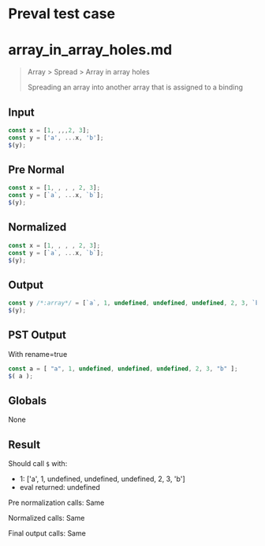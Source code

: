 # Preval test case

# array_in_array_holes.md

> Array > Spread > Array in array holes
>
> Spreading an array into another array that is assigned to a binding

## Input

`````js filename=intro
const x = [1, ,,,2, 3];
const y = ['a', ...x, 'b'];
$(y);
`````

## Pre Normal


`````js filename=intro
const x = [1, , , , 2, 3];
const y = [`a`, ...x, `b`];
$(y);
`````

## Normalized


`````js filename=intro
const x = [1, , , , 2, 3];
const y = [`a`, ...x, `b`];
$(y);
`````

## Output


`````js filename=intro
const y /*:array*/ = [`a`, 1, undefined, undefined, undefined, 2, 3, `b`];
$(y);
`````

## PST Output

With rename=true

`````js filename=intro
const a = [ "a", 1, undefined, undefined, undefined, 2, 3, "b" ];
$( a );
`````

## Globals

None

## Result

Should call `$` with:
 - 1: ['a', 1, undefined, undefined, undefined, 2, 3, 'b']
 - eval returned: undefined

Pre normalization calls: Same

Normalized calls: Same

Final output calls: Same
